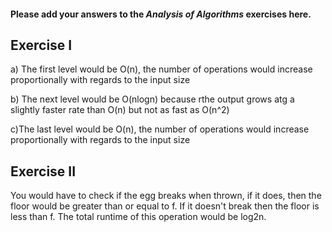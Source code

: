 #### Please add your answers to the ***Analysis of  Algorithms*** exercises here.

## Exercise I

a) The first level would be O(n), the number of operations would increase proportionally with regards to the input size

b) The next level would be O(nlogn) because rthe output grows atg a slightly faster rate than O(n) but not as fast as O(n^2)


c)The last level would be O(n), the number of operations would increase proportionally with regards to the input size

## Exercise II

You would have to check if the egg breaks when thrown, if it does, then the floor would be greater than or equal to f. If it doesn't break then the floor is less than f. The total runtime of this operation would be log2n. 
